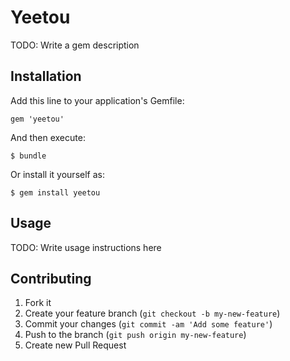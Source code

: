 # Yeetou

TODO: Write a gem description

## Installation

Add this line to your application's Gemfile:

    gem 'yeetou'

And then execute:

    $ bundle

Or install it yourself as:

    $ gem install yeetou

## Usage

TODO: Write usage instructions here

## Contributing

1. Fork it
2. Create your feature branch (`git checkout -b my-new-feature`)
3. Commit your changes (`git commit -am 'Add some feature'`)
4. Push to the branch (`git push origin my-new-feature`)
5. Create new Pull Request
